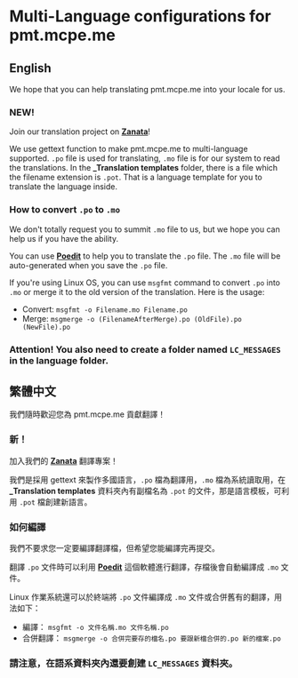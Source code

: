 # Multi-Language configurations for pmt.mcpe.me

## English
We hope that you can help translating pmt.mcpe.me into your locale for us.

### NEW!
Join our translation project on **[Zanata](https://translate.zanata.org/project/view/pmt.mcpe.me-languages)**!

We use gettext function to make pmt.mcpe.me to multi-language supported. `.po` file is used for translating, `.mo` file is for our system to read the translations. In the **_Translation templates** folder, there is a file which the filename extension is `.pot`. That is a language template for you to translate the language inside.

### How to convert `.po` to `.mo`
We don't totally request you to summit `.mo` file to us, but we hope you can help us if you have the ability.

You can use **[Poedit](https://poedit.net/)** to help you to translate the `.po` file. The `.mo` file will be auto-generated when you save the `.po` file.

If you're using Linux OS, you can use `msgfmt` command to convert `.po` into `.mo` or merge it to the old version of the translation.
Here is the usage:
* Convert: `msgfmt -o Filename.mo Filename.po`
* Merge: `msgmerge -o (FilenameAfterMerge).po (OldFile).po (NewFile).po`

### Attention! You also need to create a folder named `LC_MESSAGES` in the language folder.


## 繁體中文
我們隨時歡迎您為 pmt.mcpe.me 貢獻翻譯！

### 新！
加入我們的 **[Zanata](https://translate.zanata.org/project/view/pmt.mcpe.me-languages)** 翻譯專案！

我們是採用 gettext 來製作多國語言，`.po` 檔為翻譯用，`.mo` 檔為系統讀取用，在 **_Translation templates** 資料夾內有副檔名為 `.pot` 的文件，那是語言模板，可利用 `.pot` 檔創建新語言。

### 如何編譯
我們不要求您一定要編譯翻譯檔，但希望您能編譯完再提交。

翻譯 `.po` 文件時可以利用 **[Poedit](https://poedit.net/)** 這個軟體進行翻譯，存檔後會自動編譯成 `.mo` 文件。

Linux 作業系統還可以於終端將 `.po` 文件編譯成 `.mo` 文件或合併舊有的翻譯，用法如下：
* 編譯： `msgfmt -o 文件名稱.mo 文件名稱.po`
* 合併翻譯： `msgmerge -o 合併完要存的檔名.po 要跟新檔合併的.po 新的檔案.po`

### 請注意，在語系資料夾內還要創建 `LC_MESSAGES` 資料夾。
